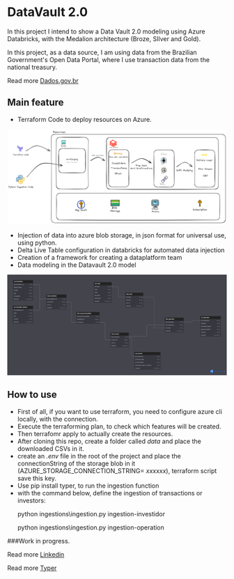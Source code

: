 
# DataVault 2.0

In this project I intend to show a Data Vault 2.0 modeling using Azure Databricks, with the Medalion architecture (Broze, SIlver and Gold). 

In this project, as a data source, I am using data from the Brazilian Government's Open Data Portal, where I use transaction data from the national treasury. 

Read more [Dados.gov.br](https://dados.gov.br/dados/busca?termo=tesouro)

## Main feature

- Terraform Code to deploy resources  on Azure.

![resources](imagens/scalidraw_architecture.png)

- Injection of data into azure blob storage, in json format for universal use, using python.
- Delta Live Table configuration in databricks for automated data injection
- Creation of a framework for creating a dataplatform team
- Data modeling in the Datavault 2.0 model

![Table Schema](imagens/Stock_operations_datavault.png)


## How to use

- First of all, if you want to use terraform, you need to configure azure cli locally, with the connection.
- Execute the terraforming plan, to check which features will be created.
- Then terrafomr apply to actually create the resources. 
- After cloning this repo, create a folder called *data* and place the downloaded CSVs in it. 
- create an *.env* file in the root of the project and place the connectionString of the storage blob in it (AZURE_STORAGE_CONNECTION_STRING= *xxxxxx*), terraform script save this key.
- Use pip install typer, to run the ingestion function
- with the command below, define the ingestion of transactions or investors:
    <p>python ingestions\ingestion.py  ingestion-investidor</p>
    <p>python ingestions\ingestion.py  ingestion-operation</p>


###Work in progress.

Read more [Linkedin](https://www.linkedin.com/in/valmur-prado-39b81522/)<br>

Read more [Typer](https://typer.tiangolo.com/)

